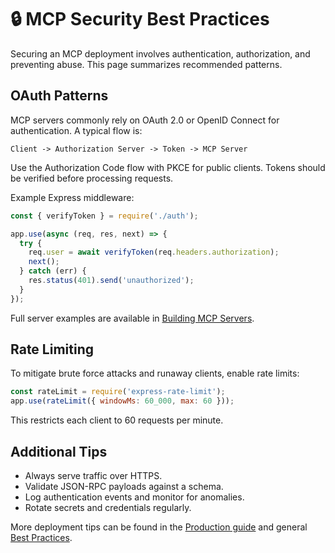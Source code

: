 # 🔒 MCP Security Best Practices

Securing an MCP deployment involves authentication, authorization, and preventing abuse. This page summarizes recommended patterns.

## OAuth Patterns
MCP servers commonly rely on OAuth 2.0 or OpenID Connect for authentication. A typical flow is:
```text
Client -> Authorization Server -> Token -> MCP Server
```
Use the Authorization Code flow with PKCE for public clients. Tokens should be verified before processing requests.

Example Express middleware:
```javascript
const { verifyToken } = require('./auth');

app.use(async (req, res, next) => {
  try {
    req.user = await verifyToken(req.headers.authorization);
    next();
  } catch (err) {
    res.status(401).send('unauthorized');
  }
});
```
Full server examples are available in [Building MCP Servers](building-servers.md).

## Rate Limiting
To mitigate brute force attacks and runaway clients, enable rate limits:
```javascript
const rateLimit = require('express-rate-limit');
app.use(rateLimit({ windowMs: 60_000, max: 60 }));
```
This restricts each client to 60 requests per minute.

## Additional Tips
- Always serve traffic over HTTPS.
- Validate JSON-RPC payloads against a schema.
- Log authentication events and monitor for anomalies.
- Rotate secrets and credentials regularly.

More deployment tips can be found in the [Production guide](production.md) and general [Best Practices](best-practices.md).

